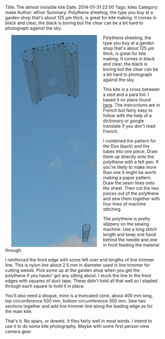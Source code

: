 Title: The almost invisible kite
Date: 2014-01-31 22:00
Tags: kites
Category: make
Author: elfnor
Summary: Polythene sheeting, the type you buy at a garden shop that's about 125 μm thick, is great for kite making. It comes in black and clear, the black is boring but the clear can be a bit hard to photograph against the sky.

<img align="left" style="margin: 0px 20px" alt="parasled" src="./images/parasled.jpg?w=121" width="278" height="686" /></a>

Polythene sheeting, the type you buy at a garden shop that's about 125 μm thick, is great for kite making. It comes in black and clear, the black is boring but the clear can be a bit hard to photograph against the sky.

This kite is a cross between a sled and a para foil. I based it on plans found [here](http://www.kiteplans.org/pln_1074/). The instructions are in French but fairly easy to follow with the help of a dictionary or google translate if you don't read French.

I combined the pattern for the Dos (back) and the tubes into one piece. Draw them up directly onto the polythene with a felt pen. If you're likely to make more than one it might be worth making a paper pattern. Draw the seam lines onto the sheet. Then cut the two pieces out of the polythene and sew them together with four lines of machine stitching.

The polythene is pretty slippery on the sewing machine. Use a long stitch length and keep one hand behind the needle and one in front feeding the material through.

I reinforced the front edge with some left over end lengths of line trimmer line. This is nylon line about 2.5 mm in diameter used in line trimmer for cutting weeds. Pick some up at the garden shop when you get the polythene if you haven' got any sitting about.  I stuck the line to the front edges with squares of duct tape. These didn't hold all that well so I stapled through each square to hold it in place.

You'll also need a drogue, mine is a truncated cone, about 400 mm long, top circumference 500 mm, bottom circumference 300 mm. Sew two sections together and add line trimmer line along the leading edge as for the main kite.

That's it. No spars, or dowels. It flies fairly well in most winds. I intend to use it to do some kite photography. Maybe with some first person view camera gear.

